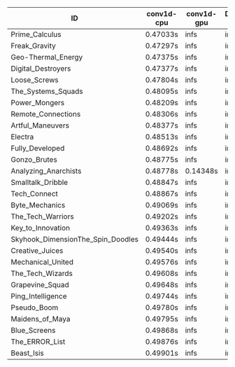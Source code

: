 |ID|conv1d-cpu|conv1d-gpu|DWSPConv2D-gpu|gemm-gpu|avg|
|-|-|-|-|-|-|
|Prime_Calculus|0.47033s|infs|infs|4.54395s|infs|
|Freak_Gravity|0.47297s|infs|infs|4.51953s|infs|
|Geo-Thermal_Energy|0.47375s|infs|infs|4.59326s|infs|
|Digital_Destroyers|0.47377s|infs|infs|4.51298s|infs|
|Loose_Screws|0.47804s|infs|infs|4.54571s|infs|
|The_Systems_Squads|0.48095s|infs|infs|4.57734s|infs|
|Power_Mongers|0.48209s|infs|infs|4.60010s|infs|
|Remote_Connections|0.48306s|infs|infs|4.58085s|infs|
|Artful_Maneuvers|0.48377s|infs|infs|4.53691s|infs|
|Electra|0.48513s|infs|infs|4.58240s|infs|
|Fully_Developed|0.48692s|infs|infs|4.51433s|infs|
|Gonzo_Brutes|0.48775s|infs|infs|4.52814s|infs|
|Analyzing_Anarchists|0.48778s|0.14348s|infs|4.53353s|infs|
|Smalltalk_Dribble|0.48847s|infs|infs|4.55483s|infs|
|Tech_Connect|0.48867s|infs|infs|4.55419s|infs|
|Byte_Mechanics|0.49069s|infs|infs|4.52779s|infs|
|The_Tech_Warriors|0.49202s|infs|infs|4.55731s|infs|
|Key_to_Innovation|0.49363s|infs|infs|4.53212s|infs|
|Skyhook_DimensionThe_Spin_Doodles|0.49444s|infs|infs|4.54659s|infs|
|Creative_Juices|0.49540s|infs|infs|4.57756s|infs|
|Mechanical_United|0.49576s|infs|infs|4.60745s|infs|
|The_Tech_Wizards|0.49608s|infs|infs|4.58553s|infs|
|Grapevine_Squad|0.49648s|infs|infs|4.56757s|infs|
|Ping_Intelligence|0.49744s|infs|infs|4.60578s|infs|
|Pseudo_Boom|0.49780s|infs|infs|4.57924s|infs|
|Maidens_of_Maya|0.49795s|infs|infs|4.59786s|infs|
|Blue_Screens|0.49868s|infs|infs|4.60457s|infs|
|The_ERROR_List|0.49876s|infs|infs|4.52985s|infs|
|Beast_Isis|0.49901s|infs|infs|4.57737s|infs|
